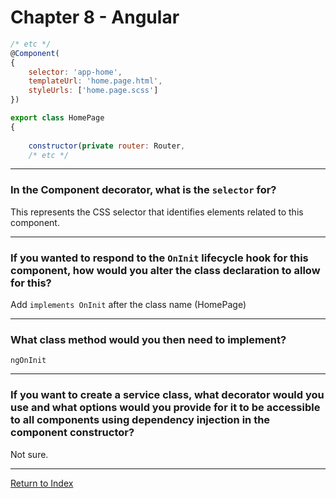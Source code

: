 # Chapter 8 - Angular

```javascript
/* etc */
@Component(
{
	selector: 'app-home',
	templateUrl: 'home.page.html',
	styleUrls: ['home.page.scss']
})

export class HomePage
{
	
	constructor(private router: Router,
	/* etc */
```

---

### In the Component decorator, what is the `selector` for?

This represents the CSS selector that identifies elements related to this component.

---

### If you wanted to respond to the `OnInit` lifecycle hook for this component, how would you alter the class declaration to allow for this?

Add `implements OnInit` after the class name (HomePage)

---

### What class method would you then need to implement?

`ngOnInit`

---

### If you want to create a service class, what decorator would you use and what options would you provide for it to be accessible to all components using dependency injection in the component constructor?

Not sure.

---

[Return to Index](../readme.md)
